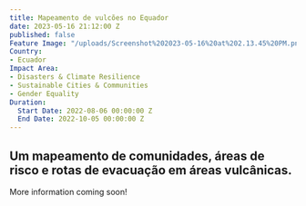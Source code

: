```yaml
---
title: Mapeamento de vulcões no Equador
date: 2023-05-16 21:12:00 Z
published: false
Feature Image: "/uploads/Screenshot%202023-05-16%20at%202.13.45%20PM.png"
Country:
- Ecuador
Impact Area:
- Disasters & Climate Resilience
- Sustainable Cities & Communities
- Gender Equality
Duration:
  Start Date: 2022-08-06 00:00:00 Z
  End Date: 2022-10-05 00:00:00 Z
---
```


## Um mapeamento de comunidades, áreas de risco e rotas de evacuação em áreas vulcânicas.

More information coming soon!